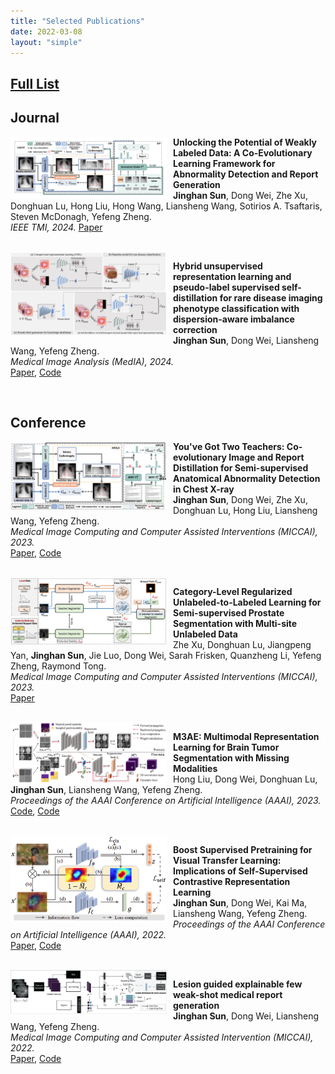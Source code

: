 ```yaml
---
title: "Selected Publications"
date: 2022-03-08
layout: "simple"
---
```

## [Full List](https://scholar.google.com.hk/citations?user=T0ru9jYAAAAJ&hl=zh-CN)

## Journal

<img src="./2023-TMI-report.png" width="250px" alt="Image" style="float: left; margin-right: 10px;">
<!-- <img src="./2023-TMI-report.png" width="250px" height="30px" alt="Image" style="float: left; margin-right: 10px; object-fit: cover;"> -->

**Unlocking the Potential of Weakly Labeled Data: A Co-Evolutionary Learning Framework for Abnormality Detection and Report Generation**\
**Jinghan Sun**, Dong Wei, Zhe Xu, Donghuan Lu, Hong Liu, Hong Wang, Liansheng Wang, Sotirios A. Tsaftaris, Steven McDonagh, Yefeng Zheng.\
*IEEE TMI, 2024.*
[Paper](https://ieeexplore.ieee.org/document/10798513)

<br>
<img src="./2024-MIA.jpeg" width="250px" alt="Image" style="float: left; margin-right: 10px;">

**Hybrid unsupervised representation learning and pseudo-label supervised self-distillation for rare disease imaging phenotype classification with dispersion-aware imbalance correction**\
**Jinghan Sun**, Dong Wei, Liansheng Wang, Yefeng Zheng.\
*Medical Image Analysis (MedIA), 2024.*\
[Paper](https://www.sciencedirect.com/science/article/pii/S1361841524000276), [Code](https://github.com/jinghanSunn/Hybrid-Representation-Learning-Approach-for-Rare-Disease-Classification)

<br clear="left"/>

## Conference

<img src="./2023-MICCAI-report.png" width="250px" alt="Image" style="float: left; margin-right: 10px;">

**You've Got Two Teachers: Co-evolutionary Image and Report Distillation for Semi-supervised Anatomical Abnormality Detection in Chest X-ray**\
**Jinghan Sun**, Dong Wei, Zhe Xu, Donghuan Lu, Hong Liu, Liansheng Wang, Yefeng Zheng.\
*Medical Image Computing and Computer Assisted Interventions (MICCAI), 2023.*\
[Paper](https://link.springer.com/chapter/10.1007/978-3-031-43907-0_35), [Code](https://github.com/jinghanSunn/CEIRD)

<br clear="left"/>

<img src="./2023-MICCAI-CU2L.png" width="250px" alt="Image" style="float: left; margin-right: 10px;">

**Category-Level Regularized Unlabeled-to-Labeled Learning for Semi-supervised Prostate Segmentation with Multi-site Unlabeled Data**\
Zhe Xu, Donghuan Lu, Jiangpeng Yan, **Jinghan Sun**, Jie Luo, Dong Wei, Sarah Frisken, Quanzheng Li, Yefeng Zheng, Raymond Tong.\
*Medical Image Computing and Computer Assisted Interventions (MICCAI), 2023.*\
[Paper](https://link.springer.com/chapter/10.1007/978-3-031-43901-8_1)

<br clear="left"/>

<img src="./2023-AAAI-M3AE.png" width="250px" alt="Image" style="float: left; margin-right: 10px;">

**M3AE: Multimodal Representation Learning for Brain Tumor Segmentation with Missing Modalities**\
Hong Liu, Dong Wei, Donghuan Lu, **Jinghan Sun**, Liansheng Wang, Yefeng Zheng.\
*Proceedings of the AAAI Conference on Artificial Intelligence (AAAI), 2023.*\
[Code](https://ojs.aaai.org/index.php/AAAI/article/view/25253), [Code](https://github.com/ccarliu/m3ae)

<br clear="left"/>

<img src="./2022-AAAI-Camtrast.png" width="250px" alt="Image" style="float: left; margin-right: 10px;">

**Boost Supervised Pretraining for Visual Transfer Learning: Implications of Self-Supervised Contrastive Representation Learning**\
**Jinghan Sun**, Dong Wei, Kai Ma, Liansheng Wang, Yefeng Zheng.\
*Proceedings of the AAAI Conference on Artificial Intelligence (AAAI), 2022.*\
[Paper](https://ojs.aaai.org/index.php/AAAI/article/view/20129), [Code](https://github.com/jinghanSunn/CAMtrast)

<br clear="left"/>

<img src="./2022-MICCAI-Lesion.webp" width="250px" alt="Image" style="float: left; margin-right: 10px;">

**Lesion guided explainable few weak-shot medical report generation**\
**Jinghan Sun**, Dong Wei, Liansheng Wang, Yefeng Zheng.\
*Medical Image Computing and Computer Assisted Intervention (MICCAI), 2022.*\
[Paper](https://link.springer.com/chapter/10.1007/978-3-030-87240-3_50), [Code](https://github.com/jinghanSunn/Hybrid-Representation-Learning-Approach-for-Rare-Disease-Classification)
